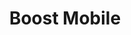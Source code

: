 ---
title: "Boost Mobile"
url: /vancouver/boost-mobile-northeast-fourth-plain-boulevard/
shop: mobile phone
---